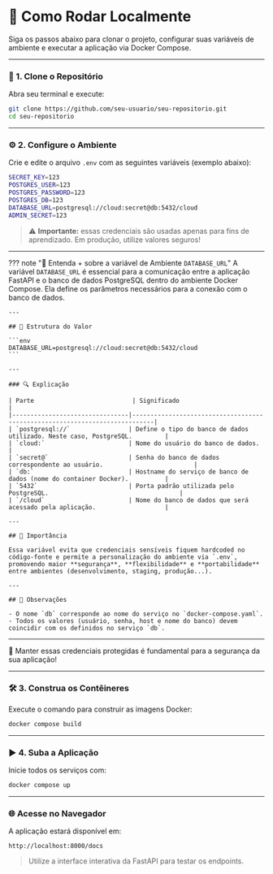 
# 🚀 Como Rodar Localmente

Siga os passos abaixo para clonar o projeto, configurar suas variáveis de ambiente e executar a aplicação via Docker Compose.

---

### 🔁 1. Clone o Repositório

Abra seu terminal e execute:

```bash
git clone https://github.com/seu-usuario/seu-repositorio.git
cd seu-repositorio
```

---

### ⚙️ 2. Configure o Ambiente

Crie e edite o arquivo `.env` com as seguintes variáveis (exemplo abaixo):

```bash
SECRET_KEY=123
POSTGRES_USER=123
POSTGRES_PASSWORD=123
POSTGRES_DB=123
DATABASE_URL=postgresql://cloud:secret@db:5432/cloud
ADMIN_SECRET=123
```

> ⚠️ **Importante:** essas credenciais são usadas apenas para fins de aprendizado. Em produção, utilize valores seguros!

---

??? note "📁 Entenda + sobre a variável de Ambiente `DATABASE_URL`"
    A variável `DATABASE_URL` é essencial para a comunicação entre a aplicação FastAPI e o banco de dados PostgreSQL dentro do ambiente Docker Compose. Ela define os parâmetros necessários para a conexão com o banco de dados.

    ---

    ## 🧪 Estrutura do Valor

    ```env
    DATABASE_URL=postgresql://cloud:secret@db:5432/cloud
    ```

    ---

    ### 🔍 Explicação

    | Parte                           | Significado                                                                 |
    |--------------------------------|----------------------------------------------------------------------------|
    | `postgresql://`                | Define o tipo do banco de dados utilizado. Neste caso, PostgreSQL.         |
    | `cloud:`                       | Nome do usuário do banco de dados.                                         |
    | `secret@`                      | Senha do banco de dados correspondente ao usuário.                         |
    | `db:`                          | Hostname do serviço de banco de dados (nome do container Docker).          |
    | `5432`                         | Porta padrão utilizada pelo PostgreSQL.                                    |
    | `/cloud`                       | Nome do banco de dados que será acessado pela aplicação.                   |

    ---

    ## 🧱 Importância

    Essa variável evita que credenciais sensíveis fiquem hardcoded no código-fonte e permite a personalização do ambiente via `.env`, promovendo maior **segurança**, **flexibilidade** e **portabilidade** entre ambientes (desenvolvimento, staging, produção...).

    ---

    ## 📌 Observações

    - O nome `db` corresponde ao nome do serviço no `docker-compose.yaml`.
    - Todos os valores (usuário, senha, host e nome do banco) devem coincidir com os definidos no serviço `db`.
    
---

🔐 Manter essas credenciais protegidas é fundamental para a segurança da sua aplicação!

---

### 🛠️ 3. Construa os Contêineres

Execute o comando para construir as imagens Docker:

```bash
docker compose build
```

---

### ▶️ 4. Suba a Aplicação

Inicie todos os serviços com:

```bash
docker compose up
```

---

### 🌐 Acesse no Navegador

A aplicação estará disponível em:

```
http://localhost:8000/docs
```

> Utilize a interface interativa da FastAPI para testar os endpoints.